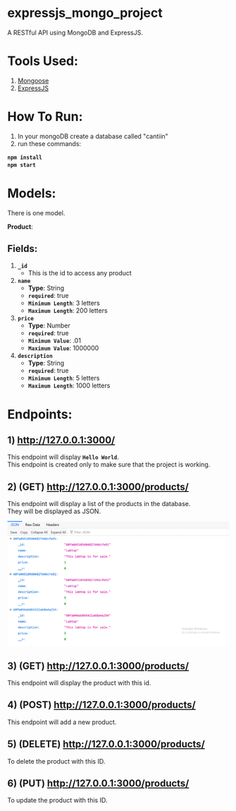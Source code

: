 # expressjs_mongo_project
A RESTful API using MongoDB and ExpressJS.


# Tools Used:

1. [Mongoose](https://www.npmjs.com/package/mongoose)
2. [ExpressJS](https://www.npmjs.com/package/express)






# How To Run:


1. In your mongoDB create a database called "cantiin"  
2. run these commands:


<b>

```bash
npm install
npm start
```

</b>





# Models:

There is one model.  

**Product**:  

## Fields:
1. **`_id`**
	- This is the id to access any product
2. **`name`**
	- **Type**: String
	- **`required`**: true
	- **`Minimum Length`**: 3 letters
	- **`Maximum Length`**: 200 letters
3. **`price`**
	- **Type**: Number
	- **`required`**: true
	- **`Minimum Value`**: .01
	- **`Maximum Value`**: 1000000
4. **`description`**
	- **Type**: String
	- **`required`**: true
	- **`Minimum Length`**: 5 letters
	- **`Maximum Length`**: 1000 letters




# Endpoints:


## 1) http://127.0.0.1:3000/
This endpoint will display **`Hello World`**.  
This endpoint is created only to make sure that the project is working.  

## 2) (GET) http://127.0.0.1:3000/products/
This endpoint will display a list of the products in the database.  
They will be displayed as JSON.  

<img src="images/list.gif">


## 3) (GET) http://127.0.0.1:3000/products/<id>
This endpoint will display the product with this id.



## 4) (POST) http://127.0.0.1:3000/products/
This endpoint will add a new product.



## 5) (DELETE) http://127.0.0.1:3000/products/<id>
To delete the product with this ID.


## 6) (PUT) http://127.0.0.1:3000/products/<id>
To update the product with this ID.












